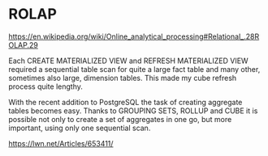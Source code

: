 
# ROLAP

https://en.wikipedia.org/wiki/Online_analytical_processing#Relational_.28ROLAP.29

Each CREATE MATERIALIZED VIEW and REFRESH MATERIALIZED VIEW required a sequential table scan for quite a large fact table and many other, sometimes also large, dimension tables. 
This made my cube refresh process quite lengthy.

With the recent addition to PostgreSQL the task of creating aggregate tables becomes easy. Thanks to GROUPING SETS, ROLLUP and CUBE it is possible not only to create a set of aggregates in one go, but more important, using only one sequential scan. 

https://lwn.net/Articles/653411/

